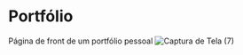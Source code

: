 # Portfólio
Página de front de um portfólio pessoal
![Captura de Tela (7)](https://user-images.githubusercontent.com/104082460/227234316-b55c5e0e-7722-41e0-9d0f-9c0327dd9a51.png)
